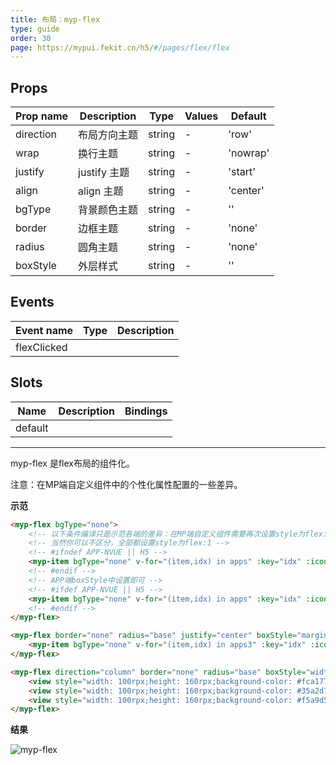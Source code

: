 ```yaml
---
title: 布局：myp-flex
type: guide
order: 30
page: https://mypui.fekit.cn/h5/#/pages/flex/flex
---
```


## Props

| Prop name | Description  | Type   | Values | Default  |
| --------- | ------------ | ------ | ------ | -------- |
| direction | 布局方向主题 | string | -      | 'row'    |
| wrap      | 换行主题     | string | -      | 'nowrap' |
| justify   | justify 主题 | string | -      | 'start'  |
| align     | align 主题   | string | -      | 'center' |
| bgType    | 背景颜色主题 | string | -      | ''       |
| border    | 边框主题     | string | -      | 'none'   |
| radius    | 圆角主题     | string | -      | 'none'   |
| boxStyle  | 外层样式     | string | -      | ''       |

## Events

| Event name  | Type | Description |
| ----------- | ---- | ----------- |
| flexClicked |      |

## Slots

| Name    | Description | Bindings |
| ------- | ----------- | -------- |
| default |             |          |

---

myp-flex 是flex布局的组件化。

<p class="tip">注意：在MP端自定义组件中的个性化属性配置的一些差异。</p>

**示范**

```html
<myp-flex bgType="none">
	<!-- 以下条件编译只是示范各端的差异：在MP端自定义组件需要再次设置style为flex:1. -->
	<!-- 当然你可以不区分，全部都设置style为flex:1 -->
	<!-- #ifndef APP-NVUE || H5 -->
	<myp-item bgType="none" v-for="(item,idx) in apps" :key="idx" :icon="item.icon" :text="item.name" iconType="inverse" style="flex:1;" boxStyle="height:180rpx;flex:1;" iconBoxStyle="width:80rpx;height:80rpx;border-radius:80rpx;background-color:#FF9090;"></myp-item>
	<!-- #endif -->
	<!-- APP端boxStyle中设置即可 -->
	<!-- #ifdef APP-NVUE || H5 -->
	<myp-item bgType="none" v-for="(item,idx) in apps" :key="idx" :icon="item.icon" :text="item.name" iconType="inverse" boxStyle="height:180rpx;flex:1;" iconBoxStyle="width:80rpx;height:80rpx;border-radius:80rpx;background-color:#FF9090;"></myp-item>
	<!-- #endif -->
</myp-flex>

<myp-flex border="none" radius="base" justify="center" boxStyle="margin-left:32rpx;margin-right:32rpx;">
	<myp-item bgType="none" v-for="(item,idx) in apps3" :key="idx" :icon="item.icon" :text="item.name" iconType="inverse" boxStyle="height:180rpx;width:160rpx;" iconBoxStyle="width:80rpx;height:80rpx;border-radius:80rpx;background-color:#FF9090;"></myp-item>
</myp-flex>

<myp-flex direction="column" border="none" radius="base" boxStyle="width: 200rpx; height: 560rpx;">
	<view style="width: 100rpx;height: 160rpx;background-color: #fca177;"></view>
	<view style="width: 100rpx;height: 160rpx;background-color: #35a2d7;"></view>
	<view style="width: 100rpx;height: 160rpx;background-color: #f5a9d5;"></view>
</myp-flex>
```

**结果**

![myp-flex](/images/doc/flex.png)
